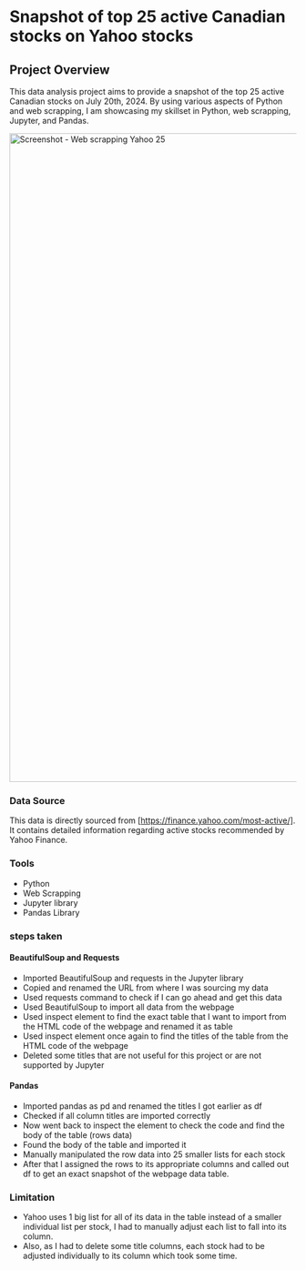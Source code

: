 # Snapshot of top 25 active Canadian stocks on Yahoo stocks

## Project Overview
This data analysis project aims to provide a snapshot of the top 25 active Canadian stocks on July 20th, 2024. By using various aspects of Python and web scrapping, I am showcasing my skillset in Python, web scrapping, Jupyter, and Pandas. 


<img width="1140" alt="Screenshot - Web scrapping Yahoo 25 " src="https://github.com/user-attachments/assets/1338f479-eed0-42b0-8d4b-682b23b9434a">


### Data Source
This data is directly sourced from [https://finance.yahoo.com/most-active/]. It contains detailed information regarding active stocks recommended by Yahoo Finance.

### Tools
- Python
- Web Scrapping
- Jupyter library
- Pandas Library

### steps taken 

#### BeautifulSoup and Requests

- Imported BeautifulSoup and requests in the Jupyter library
- Copied and renamed the URL from where I was sourcing my data
- Used requests command to check if I can go ahead and get this data
- Used BeautifulSoup to import all data from the webpage
- Used inspect element to find the exact table that I want to import from the HTML code of the webpage and renamed it as table
- Used inspect element once again to find the titles of the table from the HTML code of the webpage
- Deleted some titles that are not useful for this project or are not supported by Jupyter

#### Pandas 

- Imported pandas as pd and renamed the titles I got earlier as df
- Checked if all column titles are imported correctly
- Now went back to inspect the element to check the code and find the body of the table (rows data)
- Found the body of the table and imported it
- Manually manipulated the row data into 25 smaller lists for each stock
- After that I assigned the rows to its appropriate columns and called out df to get an exact snapshot of the webpage data table.


### Limitation

- Yahoo uses 1 big list for all of its data in the table instead of a smaller individual list per stock, I had to manually adjust each list to fall into its column.
- Also, as I had to delete some title columns, each stock had to be adjusted individually to its column which took some time. 
